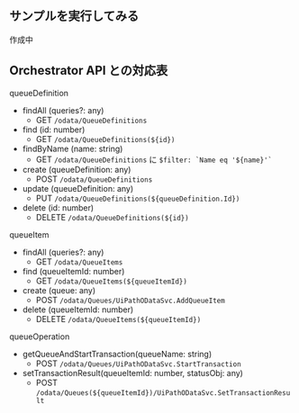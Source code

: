 ## サンプルを実行してみる

作成中

## Orchestrator API との対応表

queueDefinition

- findAll (queries?: any)
    - GET ``/odata/QueueDefinitions``
- find (id: number)
    - GET ``/odata/QueueDefinitions(${id})``
- findByName (name: string)
    - GET ``/odata/QueueDefinitions`` に `` $filter: `Name eq '${name}'` ``
- create (queueDefinition: any)
    - POST ``/odata/QueueDefinitions``
- update (queueDefinition: any)
    - PUT ``/odata/QueueDefinitions(${queueDefinition.Id})``
- delete (id: number)
    - DELETE ``/odata/QueueDefinitions(${id})``

queueItem

- findAll (queries?: any)
    - GET ``/odata/QueueItems``
- find (queueItemId: number)
    - GET ``/odata/QueueItems(${queueItemId})``
- create (queue: any)
    - POST ``/odata/Queues/UiPathODataSvc.AddQueueItem``
- delete (queueItemId: number)
    - DELETE ``/odata/QueueItems(${queueItemId})``

queueOperation

- getQueueAndStartTransaction(queueName: string)
    - POST ``/odata/Queues/UiPathODataSvc.StartTransaction``
- setTransactionResult(queueItemId: number, statusObj: any)
    - POST ``/odata/Queues(${queueItemId})/UiPathODataSvc.SetTransactionResult``